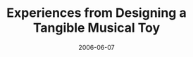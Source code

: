 ---
abstract: ''
authors:
- Martin Tomitsch
- Thomas Grechenig
- Karin Kappel
- Thomas Költringer
date: '2006-06-07'
featured: false
publication_types:
- '0'
publishDate: '2006-06-07'
title: Experiences from Designing a Tangible Musical Toy
url_pdf: ''
---
